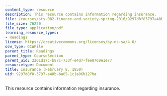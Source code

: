 ```yaml
---
content_type: resource
description: This resource contains information regarding insurance.
file: /courses/sts-002-finance-and-society-spring-2016/9297d8f83797a48bba051c1a86b127ba_MITSTS_002S16_Garrison.pdf
file_size: 76220
file_type: application/pdf
learning_resource_types:
- Readings
license: https://creativecommons.org/licenses/by-nc-sa/4.0/
ocw_type: OCWFile
parent_title: Readings
parent_type: CourseSection
parent_uid: 2261d17c-b87c-733f-e4d7-fee8769e1e77
resourcetype: Document
title: Insurance (February 8, 1850)
uid: 9297d8f8-3797-a48b-ba05-1c1a86b127ba
---
```

This resource contains information regarding insurance.